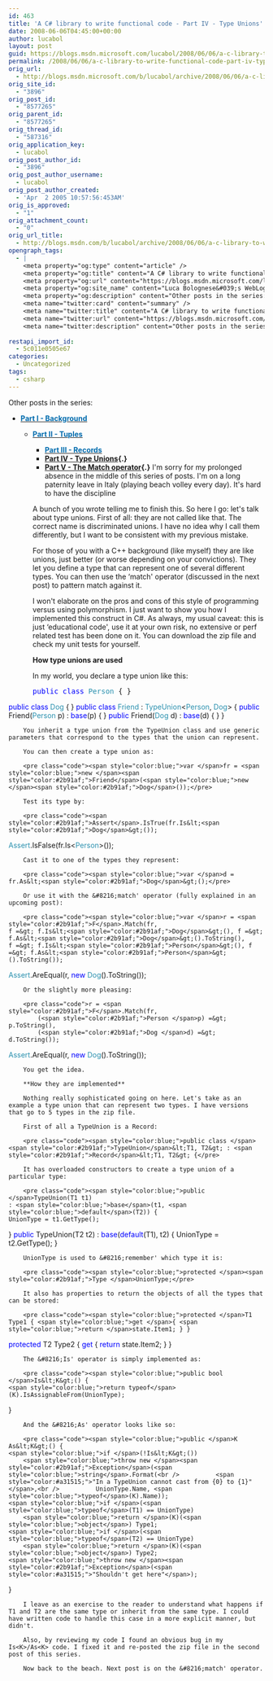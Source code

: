 ```yaml
---
id: 463
title: 'A C# library to write functional code - Part IV - Type Unions'
date: 2008-06-06T04:45:00+00:00
author: lucabol
layout: post
guid: https://blogs.msdn.microsoft.com/lucabol/2008/06/06/a-c-library-to-write-functional-code-part-iv-type-unions/
permalink: /2008/06/06/a-c-library-to-write-functional-code-part-iv-type-unions/
orig_url:
  - http://blogs.msdn.microsoft.com/b/lucabol/archive/2008/06/06/a-c-library-to-write-functional-code-part-iv-type-unions.aspx
orig_site_id:
  - "3896"
orig_post_id:
  - "8577265"
orig_parent_id:
  - "8577265"
orig_thread_id:
  - "587316"
orig_application_key:
  - lucabol
orig_post_author_id:
  - "3896"
orig_post_author_username:
  - lucabol
orig_post_author_created:
  - 'Apr  2 2005 10:57:56:453AM'
orig_is_approved:
  - "1"
orig_attachment_count:
  - "0"
orig_url_title:
  - http://blogs.msdn.com/b/lucabol/archive/2008/06/06/a-c-library-to-write-functional-code-part-iv-type-unions.aspx
opengraph_tags:
  - |
    <meta property="og:type" content="article" />
    <meta property="og:title" content="A C# library to write functional code  - Part IV  - Type Unions" />
    <meta property="og:url" content="https://blogs.msdn.microsoft.com/lucabol/2008/06/06/a-c-library-to-write-functional-code-part-iv-type-unions/" />
    <meta property="og:site_name" content="Luca Bolognese&#039;s WebLog" />
    <meta property="og:description" content="Other posts in the series: Part I  - Background Part II  - Tuples Part III  - Records Part IV  - Type Unions Part V  - The Match operator I'm sorry for my prolonged absence in the middle of this series of posts. I'm on a long paternity leave in Italy (playing beach volley every day)...." />
    <meta name="twitter:card" content="summary" />
    <meta name="twitter:title" content="A C# library to write functional code  - Part IV  - Type Unions" />
    <meta name="twitter:url" content="https://blogs.msdn.microsoft.com/lucabol/2008/06/06/a-c-library-to-write-functional-code-part-iv-type-unions/" />
    <meta name="twitter:description" content="Other posts in the series: Part I  - Background Part II  - Tuples Part III  - Records Part IV  - Type Unions Part V  - The Match operator I'm sorry for my prolonged absence in the middle of this series of posts. I'm on a long paternity leave in Italy (playing beach volley every day)...." />
    
restapi_import_id:
  - 5c011e0505e67
categories:
  - Uncategorized
tags:
  - csharp
---
```

Other posts in the series:

  * [**<font color="#006bad">Part I  - Background</font>**](http://blogs.msdn.com/lucabol/archive/2008/04/01/a-c-library-to-write-functional-code-part-i-background.aspx) 
      * [**<font color="#006bad">Part II  - Tuples</font>**](http://blogs.msdn.com/lucabol/archive/2008/04/08/a-c-library-to-write-functional-code-part-ii-tuples.aspx) 
          * **[<font color="#006bad">Part III  - Records</font>](http://blogs.msdn.com/lucabol/archive/2008/04/21/a-c-library-to-write-functional-code-part-iii-records.aspx)**
          * **[Part IV  - Type Unions](http://blogs.msdn.com/lucabol/archive/2008/06/06/a-c-library-to-write-functional-code-part-iv-type-unions.aspx){.}**
          * **[Part V  - The Match operator](http://blogs.msdn.com/lucabol/archive/2008/07/15/a-c-library-to-write-functional-code-part-v-the-match-operator.aspx){.}**
        I'm sorry for my prolonged absence in the middle of this series of posts. I'm on a long paternity leave in Italy (playing beach volley every day). It's hard to have the discipline
        
        A bunch of you wrote telling me to finish this. So here I go: let's talk about type unions. First of all: they are not called like that. The correct name is discriminated unions. I have no idea why I call them differently, but I want to be consistent with my previous mistake.
        
        For those of you with a C++ background (like myself) they are like unions, just better (or worse depending on your convictions). They let you define a type that can represent one of several different types. You can then use the &#8216;match' operator (discussed in the next post) to pattern match against it.
        
        I won't elaborate on the pros and cons of this style of programming versus using polymorphism. I just want to show you how I implemented this construct in C#. As always, my usual caveat: this is just &#8216;educational code', use it at your own risk, no extensive or perf related test has been done on it. You can download the zip file and check my unit tests for yourself.
        
        **How type unions are used**
        
        In my world, you declare a type union like this:
        
        <pre class="code"><span style="color:blue;">public class </span><span style="color:#2b91af;">Person </span>{ }
<span style="color:blue;">public class </span><span style="color:#2b91af;">Dog </span>{ }
<span style="color:blue;">public class </span><span style="color:#2b91af;">Friend </span>: <span style="color:#2b91af;">TypeUnion</span>&lt;<span style="color:#2b91af;">Person</span>, <span style="color:#2b91af;">Dog</span>&gt; {
    <span style="color:blue;">public </span>Friend(<span style="color:#2b91af;">Person </span>p) : <span style="color:blue;">base</span>(p) { }
    <span style="color:blue;">public </span>Friend(<span style="color:#2b91af;">Dog </span>d) : <span style="color:blue;">base</span>(d) { }
}</pre>
        
        
        
        You inherit a type union from the TypeUnion class and use generic parameters that correspond to the types that the union can represent.
        
        You can then create a type union as:
        
        <pre class="code"><span style="color:blue;">var </span>fr = <span style="color:blue;">new </span><span style="color:#2b91af;">Friend</span>(<span style="color:blue;">new </span><span style="color:#2b91af;">Dog</span>());</pre>
        
        Test its type by:
        
        <pre class="code"><span style="color:#2b91af;">Assert</span>.IsTrue(fr.Is&lt;<span style="color:#2b91af;">Dog</span>&gt;());
<span style="color:#2b91af;">Assert</span>.IsFalse(fr.Is&lt;<span style="color:#2b91af;">Person</span>&gt;());</pre>
        
        Cast it to one of the types they represent:
        
        <pre class="code"><span style="color:blue;">var </span>d = fr.As&lt;<span style="color:#2b91af;">Dog</span>&gt;();</pre>
        
        Or use it with the &#8216;match' operator (fully explained in an upcoming post):
        
        <pre class="code"><span style="color:blue;">var </span>r = <span style="color:#2b91af;">F</span>.Match(fr,
    f =&gt; f.Is&lt;<span style="color:#2b91af;">Dog</span>&gt;(), f =&gt; f.As&lt;<span style="color:#2b91af;">Dog</span>&gt;().ToString(),
    f =&gt; f.Is&lt;<span style="color:#2b91af;">Person</span>&gt;(), f =&gt; f.As&lt;<span style="color:#2b91af;">Person</span>&gt;().ToString());
<span style="color:#2b91af;">Assert</span>.AreEqual(r, <span style="color:blue;">new </span><span style="color:#2b91af;">Dog</span>().ToString());</pre>
        
        Or the slightly more pleasing:
        
        <pre class="code">r = <span style="color:#2b91af;">F</span>.Match(fr,
            (<span style="color:#2b91af;">Person </span>p) =&gt; p.ToString(),
            (<span style="color:#2b91af;">Dog </span>d) =&gt; d.ToString());
<span style="color:#2b91af;">Assert</span>.AreEqual(r, <span style="color:blue;">new </span><span style="color:#2b91af;">Dog</span>().ToString());</pre>
        
        You get the idea.
        
        **How they are implemented**
        
        Nothing really sophisticated going on here. Let's take as an example a type union that can represent two types. I have versions that go to 5 types in the zip file.
        
        First of all a TypeUnion is a Record:
        
        <pre class="code"><span style="color:blue;">public class </span><span style="color:#2b91af;">TypeUnion</span>&lt;T1, T2&gt; : <span style="color:#2b91af;">Record</span>&lt;T1, T2&gt; {</pre>
        
        It has overloaded constructors to create a type union of a particular type:
        
        <pre class="code"><span style="color:blue;">public </span>TypeUnion(T1 t1)
    : <span style="color:blue;">base</span>(t1, <span style="color:blue;">default</span>(T2)) {
    UnionType = t1.GetType();
}
<span style="color:blue;">public </span>TypeUnion(T2 t2)
    : <span style="color:blue;">base</span>(<span style="color:blue;">default</span>(T1), t2) {
    UnionType = t2.GetType();
}</pre>
        
        
        
        UnionType is used to &#8216;remember' which type it is:
        
        <pre class="code"><span style="color:blue;">protected </span><span style="color:#2b91af;">Type </span>UnionType;</pre>
        
        It also has properties to return the objects of all the types that can be stored:
        
        <pre class="code"><span style="color:blue;">protected </span>T1 Type1 { <span style="color:blue;">get </span>{ <span style="color:blue;">return </span>state.Item1; } }
<span style="color:blue;">protected </span>T2 Type2 { <span style="color:blue;">get </span>{ <span style="color:blue;">return </span>state.Item2; } }</pre>
        
        The &#8216;Is' operator is simply implemented as:
        
        <pre class="code"><span style="color:blue;">public bool </span>Is&lt;K&gt;() {
    <span style="color:blue;">return typeof</span>(K).IsAssignableFrom(UnionType);
}</pre>
        
        And the &#8216;As' operator looks like so:
        
        <pre class="code"><span style="color:blue;">public </span>K As&lt;K&gt;() {
    <span style="color:blue;">if </span>(!Is&lt;K&gt;())
        <span style="color:blue;">throw new </span><span style="color:#2b91af;">Exception</span>(<span style="color:blue;">string</span>.Format(<br />          <span style="color:#a31515;">"In a TypeUnion cannot cast from {0} to {1}"</span>,<br />          UnionType.Name, <span style="color:blue;">typeof</span>(K).Name));
    <span style="color:blue;">if </span>(<span style="color:blue;">typeof</span>(T1) == UnionType)
        <span style="color:blue;">return </span>(K)(<span style="color:blue;">object</span>) Type1;
    <span style="color:blue;">if </span>(<span style="color:blue;">typeof</span>(T2) == UnionType)
        <span style="color:blue;">return </span>(K)(<span style="color:blue;">object</span>) Type2;
    <span style="color:blue;">throw new </span><span style="color:#2b91af;">Exception</span>(<span style="color:#a31515;">"Shouldn't get here"</span>);
}</pre>
        
        I leave as an exercise to the reader to understand what happens if T1 and T2 are the same type or inherit from the same type. I could have written code to handle this case in a more explicit manner, but didn't.
        
        Also, by reviewing my code I found an obvious bug in my Is<K>/As<K> code. I fixed it and re-posted the zip file in the second post of this series.
        
        Now back to the beach. Next post is on the &#8216;match' operator.